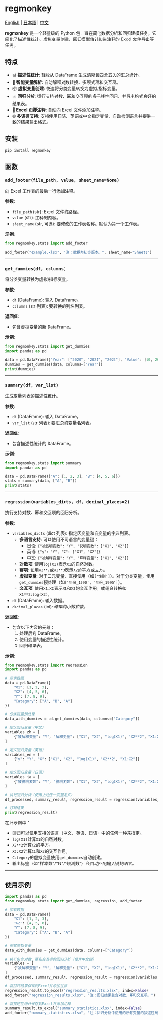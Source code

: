 # regmonkey

[English](README.md) | [日本語](README.ja.md) | [中文](README.zh.md)

**regmonkey** 是一个轻量级的 Python 包，旨在简化数据分析和回归建模任务。它简化了描述性统计、虚拟变量创建、回归模型估计和带注释的 Excel 文件导出等任务。

## 特点

- 📊 **描述性统计**: 轻松从 DataFrame 生成清晰且四舍五入的汇总统计。
- 🧠 **智能变量解析**: 自动解释对数转换、多项式项和交互项。
- 📦 **虚拟变量创建**: 快速将分类变量转换为虚拟/指标变量。
- 📈 **回归分析**: 运行支持对数、幂和交互项的多元线性回归，并导出格式良好的结果表。
- 📄 **Excel 页脚注释**: 自动向 Excel 文件添加注释。
- 🌐 **多语言支持**: 支持使用日语、英语或中文指定变量，自动检测语言并提供一致的结果输出格式。

## 安装

```bash
pip install regmonkey
```

## 函数

### `add_footer(file_path, value, sheet_name=None)`

向 Excel 工作表的最后一行添加注释。

**参数**:

- `file_path` (str): Excel 文件的路径。
- `value` (str): 注释的内容。
- `sheet_name` (str, 可选): 要修改的工作表名称。默认为第一个工作表。

**示例**:

```python
from regmonkey.stats import add_footer

add_footer("example.xlsx", "注：数据为初步版本。", sheet_name="Sheet1")
```

---

### `get_dummies(df, columns)`

将分类变量转换为虚拟/指标变量。

**参数**:

- `df` (DataFrame): 输入 DataFrame。
- `columns` (str 列表): 要转换的列名列表。

**返回值**:

- 包含虚拟变量的新 DataFrame。

**示例**:

```python
from regmonkey.stats import get_dummies
import pandas as pd

data = pd.DataFrame({"Year": ["2020", "2021", "2022"], "Value": [10, 20, 30]})
dummies = get_dummies(data, columns=["Year"])
print(dummies)
```

---

### `summary(df, var_list)`

生成变量列表的描述性统计。

**参数**:

- `df` (DataFrame): 输入 DataFrame。
- `var_list` (str 列表): 要汇总的变量名列表。

**返回值**:

- 包含描述性统计的 DataFrame。

**示例**:

```python
from regmonkey.stats import summary
import pandas as pd

data = pd.DataFrame({"A": [1, 2, 3], "B": [4, 5, 6]})
stats = summary(data, ["A", "B"])
print(stats)
```

---

### `regression(variables_dicts, df, decimal_places=2)`

执行支持对数、幂和交互项的回归分析。

**参数**:

- `variables_dicts` (dict 列表): 指定因变量和自变量的字典列表。
  - **多语言支持**: 可以使用不同语言的变量键：
    - 日语: `{"被説明変数": "Y", "説明変数": ["X1", "X2"]}`
    - 英语: `{"y": "Y", "X": ["X1", "X2"]}`
    - 中文: `{"被解释变量": "Y", "解释变量": ["X1", "X2"]}`
  - **对数项**: 使用`log(X1)`表示`X1`的自然对数。
  - **幂项**: 使用`X2**2`或`X2**3`表示`X2`的平方或立方。
  - **虚拟变量**: 对于二元变量，直接使用（如`['性别']`）。对于分类变量，使用`get_dummies`预处理（如`['年份_1990', '年份_1995']`）。
  - **交互项**: 使用`X1:X2`表示`X1`和`X2`的交互作用，或组合转换如`X1**2:log(X2)`。
- `df` (DataFrame): 输入数据。
- `decimal_places` (int): 结果的小数位数。

**返回值**:

- 包含以下内容的元组：
  1. 处理后的 DataFrame。
  2. 使用变量的描述性统计。
  3. 回归结果表。

**示例**:

```python
from regmonkey.stats import regression
import pandas as pd

# 示例数据
data = pd.DataFrame({
    "X1": [1, 2, 3],
    "X2": [4, 5, 6],
    "Y": [7, 8, 9],
    "Category": ["A", "B", "A"]
})

# 分类变量预处理
data_with_dummies = pd.get_dummies(data, columns=["Category"])

# 定义回归变量（中文）
variables_zh = [
    {"被解释变量": "Y", "解释变量": ["X1", "X2", "log(X1)", "X2**2", "X1:X2"]}
]

# 定义回归变量（英语）
variables_en = [
    {"y": "Y", "X": ["X1", "X2", "log(X1)", "X2**2", "X1:X2"]}
]

# 定义回归变量（日语）
variables_ja = [
    {"被説明変数": "Y", "説明変数": ["X1", "X2", "log(X1)", "X2**2", "X1:X2"]}
]

# 执行回归分析（使用上述任一变量定义）
df_processed, summary_result, regression_result = regression(variables_zh, data_with_dummies)

# 打印结果
print(regression_result)
```

在此示例中：

- 回归可以使用支持的语言（中文、英语、日语）中的任何一种来指定。
- `log(X1)`计算`X1`的自然对数。
- `X2**2`计算`X2`的平方。
- `X1:X2`计算`X1`和`X2`的交互作用。
- `Category`的虚拟变量使用`get_dummies`自动创建。
- 输出标签（如"样本数"/"N"/"観測数"）会自动匹配输入键的语言。

---

## 使用示例

```python
import pandas as pd
from regmonkey.stats import get_dummies, regression, add_footer

# 加载数据
data = pd.DataFrame({
    "X1": [1, 2, 3],
    "X2": [4, 5, 6],
    "Y": [7, 8, 9],
    "Category": ["A", "B", "A"]
})

# 创建虚拟变量
data_with_dummies = get_dummies(data, columns=["Category"])

# 执行包含对数、幂和交互项的回归分析（使用中文键）
variables = [
    {"被解释变量": "Y", "解释变量": ["X1", "X2", "log(X1)", "X2**2", "X1:X2"]}
]
df_processed, summary_result, regression_result = regression(variables, data_with_dummies)

# 将回归结果保存到Excel并添加注释
regression_result.to_excel("regression_results.xlsx", index=False)
add_footer("regression_results.xlsx", "注：回归结果包含对数、幂和交互项。")

# 将描述性统计保存到Excel并添加注释
summary_result.to_excel("summary_statistics.xlsx", index=False)
add_footer("summary_statistics.xlsx", "注：回归分析中使用的所有变量的描述性统计。")
```
